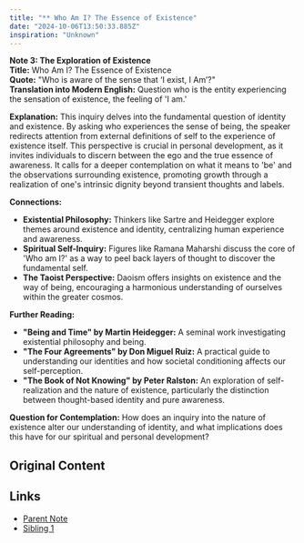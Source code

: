 ```yaml
---
title: "** Who Am I? The Essence of Existence"
date: "2024-10-06T13:50:33.885Z"
inspiration: "Unknown"
---
```


**Note 3: The Exploration of Existence**  
**Title:** Who Am I? The Essence of Existence  
**Quote:** "Who is aware of the sense that ‘I exist, I Am’?"  
**Translation into Modern English:** Question who is the entity experiencing the sensation of existence, the feeling of 'I am.'  

**Explanation:** This inquiry delves into the fundamental question of identity and existence. By asking who experiences the sense of being, the speaker redirects attention from external definitions of self to the experience of existence itself. This perspective is crucial in personal development, as it invites individuals to discern between the ego and the true essence of awareness. It calls for a deeper contemplation on what it means to 'be' and the observations surrounding existence, promoting growth through a realization of one's intrinsic dignity beyond transient thoughts and labels.  

**Connections:**  
- **Existential Philosophy:** Thinkers like Sartre and Heidegger explore themes around existence and identity, centralizing human experience and awareness.  
- **Spiritual Self-Inquiry:** Figures like Ramana Maharshi discuss the core of 'Who am I?' as a way to peel back layers of thought to discover the fundamental self.  
- **The Taoist Perspective:** Daoism offers insights on existence and the way of being, encouraging a harmonious understanding of ourselves within the greater cosmos.  

**Further Reading:**  
- **"Being and Time" by Martin Heidegger:** A seminal work investigating existential philosophy and being.  
- **"The Four Agreements" by Don Miguel Ruiz:** A practical guide to understanding our identities and how societal conditioning affects our self-perception.  
- **"The Book of Not Knowing" by Peter Ralston:** An exploration of self-realization and the nature of existence, particularly the distinction between thought-based identity and pure awareness.  

**Question for Contemplation:** How does an inquiry into the nature of existence alter our understanding of identity, and what implications does this have for our spiritual and personal development?  



## Original Content



## Links

- [Parent Note](/parent-note.md)
- [Sibling 1](/zettel1.md)
